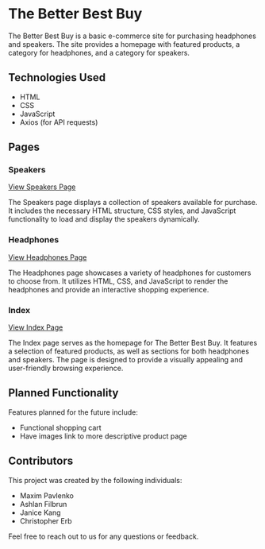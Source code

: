 # The Better Best Buy

The Better Best Buy is a basic e-commerce site for purchasing headphones and speakers. The site provides a homepage with featured products, a category for headphones, and a category for speakers.

## Technologies Used

- HTML
- CSS
- JavaScript
- Axios (for API requests)

## Pages

### Speakers

[View Speakers Page](speakers.html)

The Speakers page displays a collection of speakers available for purchase. It includes the necessary HTML structure, CSS styles, and JavaScript functionality to load and display the speakers dynamically.

### Headphones

[View Headphones Page](headphones.html)

The Headphones page showcases a variety of headphones for customers to choose from. It utilizes HTML, CSS, and JavaScript to render the headphones and provide an interactive shopping experience.

### Index

[View Index Page](index.html)

The Index page serves as the homepage for The Better Best Buy. It features a selection of featured products, as well as sections for both headphones and speakers. The page is designed to provide a visually appealing and user-friendly browsing experience.

## Planned Functionality

Features planned for the future include:

- Functional shopping cart
- Have images link to more descriptive product page


## Contributors

This project was created by the following individuals:

- Maxim Pavlenko
- Ashlan Filbrun
- Janice Kang
- Christopher Erb

Feel free to reach out to us for any questions or feedback.

